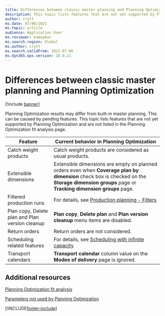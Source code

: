 ```yaml
---
title: Differences between classic master planning and Planning Optimization
description: This topic lists features that are not yet supported by Planning Optimization and are not listed in the Planning Optimization fit analysis page.
author: crytt
ms.date: 07/06/2021
ms.topic: article
audience: Application User
ms.reviewer: kamaybac
ms.search.region: Global
ms.author: crytt
ms.search.validFrom: 2021-07-06
ms.dyn365.ops.version: 10.0.21
---
```


# Differences between classic master planning and Planning Optimization

[!include [banner](../../includes/banner.md)]

Planning Optimization results may differ from built-in master planning. This can be caused by pending features. This topic lists features that are not yet supported by Planning Optimization and are not listed in the Planning Optimization fit analysis page.

| Feature | Current behavior in Planning Optimization |
| --- | --- |
| Catch weight products | Catch weight products are considered as usual products.|
| Extensible dimensions | Extensible dimensions are empty on planned orders even when **Coverage plan by dimension** check box is checked on the **Storage dimension groups** page or **Tracking dimension groups** page. |
|Filtered production runs|For details, see [Production planning - Filters](production-planning.md#filters) |
| Plan copy, Delete plan and Plan version cleanup | **Plan copy**, **Delete plan** and **Plan version cleanup** menu items are disabled. |
| Return orders | Return orders are not considered. |
| Scheduling related features | For details, see [Scheduling with infinite capacity](infinite-capacity-planning#limitations.md) |
| Transport calendars | **Transport calendar** column value on the **Modes of delivery** page is ignored. |

## Additional resources

[Planning Optimization fit analysis](planning-optimization-fit-analysis.md)

[Parameters not used by Planning Optimization](not-used-parameters.md)


[!INCLUDE[footer-include](../../../includes/footer-banner.md)]